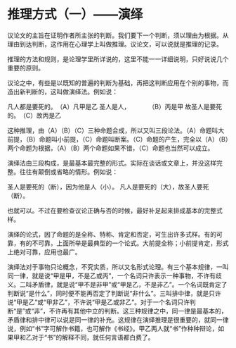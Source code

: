 # 推理方式（一）——演绎

议论文的主旨在证明作者所主张的判断。我们要下一个判断，须以理由为根据。从理由到达判断，这作用在心理学上叫做推理。议论文，可以说就是推理的记录。

推理的方法和规则，是论理学里所详说的，这里不能一一详细说明，只好说说几个重要的原则。

议论之中，有些是以既知的普遍的判断为基础，再把这判断应用在个别的事物，而造出新判断的，这叫做演绎法。例如说：

凡人都是要死的。　（A）凡甲是乙
圣人是人，　　　　（B）丙是甲
故圣人是要死的。　（C）故丙是乙

这种推理，由（A）（B）（C）三种命题合成，所以又叫三段论法。（A）命题叫大前提，（B）命题叫小前提，（C）命题叫断案。（C）命题的产生，完全以（A）（B）两个命题为根据，（A）（B）两个命题如果不错，（C）命题也当然可以成立。

演绎法由三段构成，是最基本最完整的形式。实际在谈话或文章上，并没这样完整。往往有颠倒或省略的情形。例如说：

圣人是要死的（断），因为他是人（小）。
凡人是要死的（大），故圣人要死（断）。

也就可以。不过在要检查议论正确与否的时候，最好补足起来排成基本的完整式样。

演绎的论式，因了命题的是全称、特称、肯定和否定，可生出许多式样。有的可靠，有的不可靠，上面所举是最典型的一个论式。大前提全称；小前提肯定，形式上绝对可靠，应用也最广。

演绎法对于事物只论概念，不究实质，所以又名形式论理。有三个基本规律，一叫同一律，就是说“甲是甲，不是乙或丙”，一个名词只许表示一种事物，不许有歧义。二叫矛盾律，就是说“甲不是非甲”或“甲是乙，不是非乙”。一个名词既肯定了判断说“是什么”，同时便不能再否定了判断说“非什么”。三叫排中律，就是只许说“甲是乙”或“甲非乙”，不许说“甲是乙或非乙”。对于一个名词只许判断“是”或“非”，不许再有其他中立的判断。这三种规律之中，同一律是最基本的，矛盾律和排中律可以说是同一律的补充。这规律在演绎推理是很重要的，就同一律说，例如“书”字可解作书籍，也可解作《书经》。甲乙两人就“书”作种种辩论，如果甲和乙对于“书”的解释不同，就任何言语都白费了。